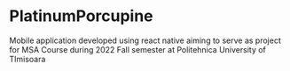 # PlatinumPorcupine
Mobile application developed using react native aiming to serve as project for MSA Course during 2022 Fall semester at Politehnica University of TImisoara
